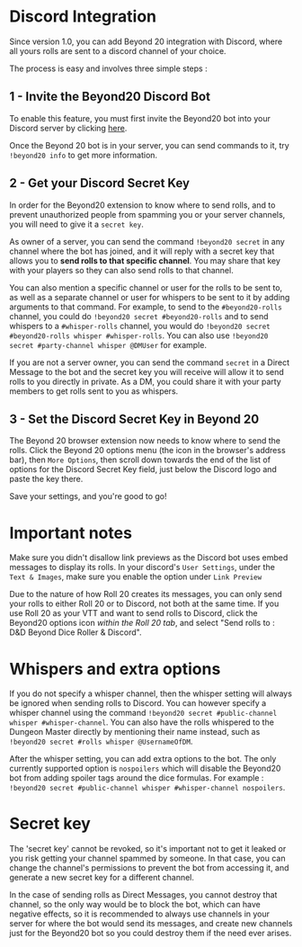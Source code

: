 # Discord Integration

Since version 1.0, you can add Beyond 20 integration with Discord, where all yours rolls are sent to a discord channel of your choice.

The process is easy and involves three simple steps :

## 1 - Invite the Beyond20 Discord Bot

To enable this feature, you must first invite the Beyond20 bot into your Discord server by clicking [here](https://beyond20.kicks-ass.org/invite).

Once the Beyond 20 bot is in your server, you can send commands to it, try `!beyond20 info` to get more information.

## 2 - Get your Discord Secret Key

In order for the Beyond20 extension to know where to send rolls, and to prevent unauthorized people from spamming you or your server channels, you will need to give it a `secret key`.

As owner of a server, you can send the command `!beyond20 secret` in any channel where the bot has joined, and it will reply with a secret key that allows you to **send rolls to that specific channel**. You may share that key with your players so they can also send rolls to that channel.

You can also mention a specific channel or user for the rolls to be sent to, as well as a separate channel or user for whispers to be sent to it by adding arguments to that command. For example, to send to the `#beyond20-rolls` channel, you could do `!beyond20 secret #beyond20-rolls` and to send whispers to a `#whisper-rolls` channel, you would do `!beyond20 secret #beyond20-rolls whisper #whisper-rolls`. You can also use `!beyond20 secret #party-channel whisper @DMUser` for example.

If you are not a server owner, you can send the command `secret` in a Direct Message to the bot and the secret key you will receive will allow it to send rolls to you directly in private. As a DM, you could share it with your party members to get rolls sent to you as whispers.

## 3 - Set the Discord Secret Key in Beyond 20

The Beyond 20 browser extension now needs to know where to send the rolls. Click the Beyond 20 options menu (the icon in the browser's address bar), then `More Options`, then scroll down towards the end of the list of options for the Discord Secret Key field, just below the Discord logo and paste the key there.

Save your settings, and you're good to go!

# Important notes

Make sure you didn't disallow link previews as the Discord bot uses embed messages to display its rolls. In your discord's `User Settings`, under the `Text & Images`, make sure you enable the option under `Link Preview`

Due to the nature of how Roll 20 creates its messages, you can only send your rolls to either Roll 20 or to Discord, not both at the same time.
If you use Roll 20 as your VTT and want to send rolls to Discord, click the Beyond20 options icon *within the Roll 20 tab*, and select "Send rolls to : D&D Beyond Dice Roller & Discord".

# Whispers and extra options
If you do not specify a whisper channel, then the whisper setting will always be ignored when sending rolls to Discord. You can however specify a whisper channel using the command `!beyond20 secret #public-channel whisper #whisper-channel`.
You can also have the rolls whispered to the Dungeon Master directly by mentioning their name instead, such as `!beyond20 secret #rolls whisper @UsernameOfDM`. 

After the whisper setting, you can add extra options to the bot. The only currently supported option is `nospoilers` which will disable the Beyond20 bot from adding spoiler tags around the dice formulas. For example : `!beyond20 secret #public-channel whisper #whisper-channel nospoilers`.

# Secret key

The 'secret key' cannot be revoked, so it's important not to get it leaked or you risk getting your channel spammed by someone. In that case, you can change the channel's permissions to prevent the bot from accessing it, and generate a new secret key for a different channel.

In the case of sending rolls as Direct Messages, you cannot destroy that channel, so the only way would be to block the bot, which can have negative effects, so it is recommended to always use channels in your server for where the bot would send its messages, and create new channels just for the Beyond20 bot so you could destroy them if the need ever arises.
